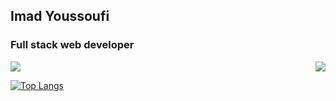 ## Imad Youssoufi

### Full stack web developer

<a href="https://github.com/anuraghazra/github-readme-stats"  >
<img align=center src=https://github-readme-stats.vercel.app/api?username=2imad&count_private=true&show_icons=true&theme=dracula >
</a>  


<a href="https://github.com/anuraghazra/github-readme-stats">

<img align=right src="https://github-readme-stats.vercel.app/api/pin/?username=2imad&repo=auto-react-context&show_owner=true">
</a>

[![Top Langs](https://github-readme-stats.vercel.app/api/top-langs/?username=2imad)](https://github.com/2imad/github-readme-stats)

<!--
**2imad/2imad** is a ✨ _special_ ✨ repository because its `README.md` (this file) appears on your GitHub profile.

Here are some ideas to get you started:

- 🔭 I’m currently working on ...
- 🌱 I’m currently learning ...
- 👯 I’m looking to collaborate on ...
- 🤔 I’m looking for help with ...
- 💬 Ask me about ...
- 📫 How to reach me: ...
- 😄 Pronouns: ...
- ⚡ Fun fact: ...
-->
